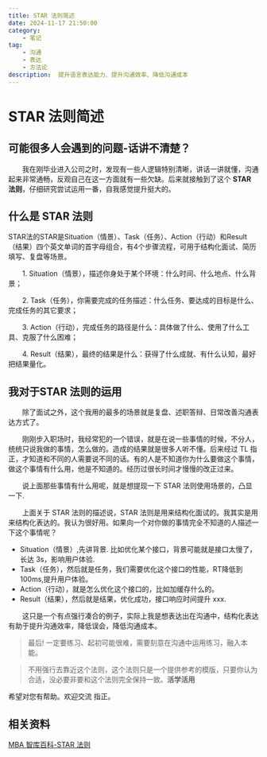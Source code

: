 ```yaml
---
title: STAR 法则简述
date: 2024-11-17 21:50:00
category:
    - 笔记
tag: 
    - 沟通
    - 表达
    - 方法论
description:  提升语言表达能力、提升沟通效率、降低沟通成本
---
```

# STAR 法则简述
## 可能很多人会遇到的问题-话讲不清楚？
&ensp;&ensp;&ensp;&ensp;我在刚毕业进入公司之时，发现有一些人逻辑特别清晰，讲话一讲就懂，沟通起来非常通畅，反观自己在这一方面就有一些欠缺。后来就接触到了这个 **STAR 法则**，仔细研究尝试运用一番，自我感觉提升挺大的。
## 什么是 STAR 法则
STAR法的STAR是Situation（情景）、Task（任务）、Action（行动）和Result（结果）四个英文单词的首字母组合，有4个步骤流程，可用于结构化面试、简历填写、复盘等场景。

　　1. Situation（情景），描述你身处于某个环境：什么时间、什么地点、什么背景；

　　2. Task（任务），你需要完成的任务描述：什么任务、要达成的目标是什么、完成任务的其它要求；

　　3. Action（行动），完成任务的路径是什么：具体做了什么、使用了什么工具、克服了什么困难；

　　4. Result（结果），最终的结果是什么：获得了什么成就、有什么认知，最好把结果量化。

## 我对于STAR 法则的运用

&ensp;&ensp;&ensp;&ensp;除了面试之外，这个我用的最多的场景就是复盘、述职答辩、日常改善沟通表达方式了。

&ensp;&ensp;&ensp;&ensp;刚刚步入职场时，我经常犯的一个错误，就是在说一些事情的时候，不分人，统统只说我做的事情，怎么做的。造成的结果就是很多人听不懂。后来经过 TL 指正，才知道和不同的人需要说不同的话。有的人是不知道你为什么要做这个事情，做这个事情有什么用，他是不知道的。经历过很长时间才慢慢的改正过来。

&emsp;&emsp;说上面那些事情有什么用呢，就是想提现一下 STAR 法则使用场景的，凸显一下.

&emsp;&emsp;上面关于 STAR 法则的描述说，STAR 法则是用来结构化面试的。我其实是用来结构化表达的。我认为很好用。如果向一个对你做的事情完全不知道的人描述一下这个事情呢？
- Situation（情景）,先讲背景. 比如优化某个接口，背景可能就是接口太慢了，长达 3s，影响用户体验.
- Task（任务），然后就是任务，我们需要优化这个接口的性能，RT降低到 100ms,提升用户体验。
- Action（行动），就是怎么优化这个接口的，比如加缓存什么的。
- Result（结果），然后就是结果，优化成功，接口响应时间提升 xxx.

&emsp;&emsp;这只是一个有点强行凑合的例子，实际上我是想表达出在沟通中，结构化表达有助于提升沟通效率，降低误会，降低沟通成本。

> 最后!  一定要练习、起初可能很难，需要刻意在沟通中运用练习，融入本能。

> 不用强行去靠近这个法则，这个法则只是一个提供参考的模版，只要你认为合适，没必要非要和这个法则完全保持一致。**活学活用**

希望对您有帮助。欢迎交流 指正。


## 相关资料
[MBA 智库百科-STAR 法则](https://wiki.mbalib.com/wiki/STAR%E6%B3%95)
